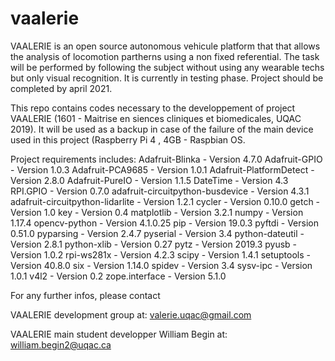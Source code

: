 # vaalerie
VAALERIE is an open source autonomous vehicule platform that that allows the analysis of locomotion partherns using a non fixed referential. The task will be performed by following the subject without using any wearable techs but only visual recognition. It is currently in testing phase. Project should be completed by april 2021.

This repo contains codes necessary to the developpement of project VAALERIE (1601 - Maitrise en siences cliniques et biomedicales, UQAC 2019). It will be used as a backup in case of the failure of the main device used in this project (Raspberry Pi 4 , 4GB - Raspbian OS.

Project requirements includes:
Adafruit-Blinka                  - Version 4.7.0
Adafruit-GPIO                    - Version 1.0.3
Adafruit-PCA9685                 - Version 1.0.1
Adafruit-PlatformDetect          - Version 2.8.0
Adafruit-PureIO                  - Version 1.1.5
DateTime                         - Version 4.3
RPI.GPIO                         - Version 0.7.0
adafruit-circuitpython-busdevice - Version 4.3.1
adafruit-circuitpython-lidarlite - Version 1.2.1
cycler                           - Version 0.10.0
getch                            - Version 1.0
key                              - Version 0.4
matplotlib                       - Version 3.2.1
numpy                            - Version 1.17.4
opencv-python                    - Version 4.1.0.25
pip                              - Version 19.0.3
pyftdi                           - Version 0.51.0
pyparsing                        - Version 2.4.7
pyserial                         - Version 3.4
python-dateutil                  - Version 2.8.1
python-xlib                      - Version 0.27
pytz                             - Version 2019.3
pyusb                            - Version 1.0.2
rpi-ws281x                       - Version 4.2.3
scipy                            - Version 1.4.1
setuptools                       - Version 40.8.0
six                              - Version 1.14.0
spidev                           - Version 3.4
sysv-ipc                         - Version 1.0.1
v4l2                             - Version 0.2
zope.interface                   - Version 5.1.0


For any further infos, please contact

VAALERIE development group at:
valerie.uqac@gmail.com

VAALERIE main student developper William Begin at:
william.begin2@uqac.ca
